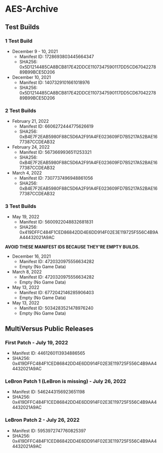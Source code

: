# AES-Archive

## Test Builds

### 1 Test Build
- December 9 - 10, 2021
  - Manifest ID: 1728693803445664347
  - SHA256: 0x5D1214485CA8BCB817E42DDCE1107347590117DD5CD6704227889B99BCE5D206
- December 10, 2021
  - Manifest ID: 1407329101661018976
  - SHA256: 0x5D1214485CA8BCB817E42DDCE1107347590117DD5CD6704227889B99BCE5D206

### 2 Test Builds
- February 21, 2022
  - Manifest ID: 6606272444775626619
  - SHA256: 0xB4E7F2EAB5980F88C5D6A2F91A4FE023609FD7B5217A52BAE1677387CCDEAB32
- February 24, 2022
  - Manifest ID: 5673669936511253321
  - SHA256: 0xB4E7F2EAB5980F88C5D6A2F91A4FE023609FD7B5217A52BAE1677387CCDEAB32
- March 4, 2022
  - Manifest ID: 7307737496948861056
  - SHA256: 0xB4E7F2EAB5980F88C5D6A2F91A4FE023609FD7B5217A52BAE1677387CCDEAB32

### 3 Test Builds
- May 19, 2022
  - Manifest ID: 5600922048832681831
  - SHA256: 0x419DFFC484F1CED86842DD4E6DD914F02E3E119725F556C4B9AA44432021A9AC

**AVOID THESE MANIFEST IDS BECAUSE THEY'RE EMPTY BUILDS.**
- December 16, 2021
  - Manifest ID: 4720320975556634282
  - Empty (No Game Data)
- March 8, 2022
  - Manifest ID: 4720320975556634282
  - Empty (No Game Data)
- May 13, 2022
  - Manifest ID: 6772042146285906403
  - Empty (No Game Data)
- May 13, 2022
  - Manifest ID: 5034283521478976240
  - Empty (No Game Data)

## MultiVersus Public Releases

### First Patch - July 19, 2022
- Manifest ID: 4461260113934886565
- SHA256: 0x419DFFC484F1CED86842DD4E6DD914F02E3E119725F556C4B9AA44432021A9AC

### LeBron Patch 1 (LeBron is missing) - July 26, 2022
- Manifest ID: 5462443156923651198
- SHA256: 0x419DFFC484F1CED86842DD4E6DD914F02E3E119725F556C4B9AA44432021A9AC

### LeBron Patch 2 - July 26, 2022
- Manifest ID: 5953972747760825397
- SHA256: 0x419DFFC484F1CED86842DD4E6DD914F02E3E119725F556C4B9AA44432021A9AC
